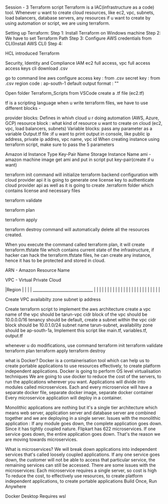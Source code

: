 Session - 3 Terraform script Terraform is a IAC(infrastructure as a code) tool. Whenever u want to create cloud resources, like ec2, vpc, subnets, load balancers, database servers, any resources if u want to create by using automation or script, we are using terraform.

Setting up Terraform: Step 1: Install Terraform on Windows machine Step 2: We have to set Terraform Path Step 3: Configure AWS credentials from CLI(Install AWS CLI) Step 4:

HCL introduced Terraform

Security, Identity and Compliance IAM ec2 full access, vpc full access access keys cli download .csv

go to command line aws configure access key : from .csv secret key : from .csv region code : ap-south-1 default output format : ""

Open folder Terraform_Scripts from VSCode create a .tf file (ec2.tf)

tf is a scripting language when u write terraform files, we have to use different blocks -

provider blocks: Defines in whivh cloud u r doing automation (AWS, Azure, GCP)
resource block : what kind of resource u want to create on cloud (ec2, vpc, load balancers, subnets)
Variable blocks: pass any parameter as a variable Output.tf file :if u want to print output in console, like public ip address, private ip addres, vpc name, vpc id
When creating instance using terraform script, make sure to pass the 5 parameters

Amazon id
Instance Type
Key-Pair Name
Storage
Instance Name
ami - amazon machine image get ami and put in script put key-pair(create if u want)

terraform init command will initialize terraform backend configuration with cloud provider api it is going to generate one license key to authenticate cloud provider api as well as it is going to create .terraform folder which contains license and necessary files

terraform validate

terraform plan

terraform apply

terraform destroy command will automatically delete all the resources created.

When you execute the command called terraform plan, it will create terraform.tfstate file which contains current state of the infrastructure, if hacker can hack the terraform.tfstate files, he can create any instance, hence it has to be protected and stored in cloud.

ARN - Amazon Resource Name

VPC - Virtual Private Cloud

|Region | | | | ______________________________ | | | | | | | | | | | | | | | | | | | | | | | | |

Create VPC availabilty zone subnet ip address

Create terraform script to implement the aws architecture create a vpc name of the vpc should be tarun-vpc cidr block of the vpc should be 10.0.0.0/16 tenancy should be default, create a subnet within the vpc cidr block should be 10.0.1.0/24 subnet name tarun-subnet, availability zone should be ap-south-1a, Implement this script like main.tf, variables.tf, output.tf

whenever u do modifications, use command terraform init terraform validate terraform plan terraform apply terraform destroy

what is Docker? Docker is a containerisation tool which can help us to create portable applications to use resources effectively, to create platform independent applications. Docker is going to perform OS level virtualisation techniques We are going to use docker to reduce the cost of the servers, to run the applications wherever you want. Applications will divide into modules called microservices. Each and every microservice will have a separate docker file, separate docker image, separate docker container Every microservice application will deploy in a container.

Monolithic applications are nothing but it's a single tier architecture which means web server, application server and database server are combined together and we are deploying in a single server. Issues with the monolithic application : If any module goes down, the complete application goes down. Since it has tightly coupled nature. Flipkart has 622 microservices. If one service goes down, the entire application goes down. That's the reason we are moving towards microservices.

What is microservices? We will break down applications into independent services that's called loosely coupled applications. If any one service goes down, the customer will not be able to access that particular service, the remaining services can still be accessed. There are some issues with the microservices: Each microservice requires a single server, so cost is high To reduce the cost, to effectively use resources, to create platform independent applications, to create portable applications Build Once, Run Anywhere

Docker Desktop Requires wsl
